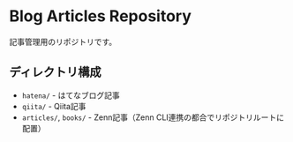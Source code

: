 # Blog Articles Repository

記事管理用のリポジトリです。

## ディレクトリ構成

- `hatena/` - はてなブログ記事
- `qiita/` - Qiita記事  
- `articles/`, `books/` - Zenn記事（Zenn CLI連携の都合でリポジトリルートに配置）

